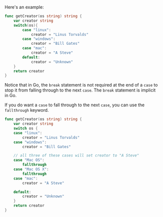 Here's an example:
```go
func getCreator(os string) string {
	var creator string
	switch(os){
		case "linux":
			creator = "Linus Torvalds"
		case "windows":
			creator = "Bill Gates"
		case "mac":
			creator = "A Steve"
		default:
			creator = "Unknown"
	}
	return creator
}
```

Notice that in Go, the `break` statement is not required at the end of a `case` to stop it from falling through to the next `case`. The `break` statement is implicit in Go.

If you do want a `case` to fall through to the next `case`, you can use the `fallthrough` keyword.
```go
func getCreator(os string) string {
    var creator string
    switch os {
    case "linux":
        creator = "Linus Torvalds"
    case "windows":
        creator = "Bill Gates"

    // all three of these cases will set creator to "A Steve"
    case "Mac OS":
        fallthrough
    case "Mac OS X":
        fallthrough
    case "mac":
        creator = "A Steve"

    default:
        creator = "Unknown"
    }
    return creator
}
```
